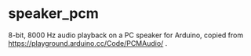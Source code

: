 # speaker_pcm
8-bit, 8000 Hz audio playback on a PC speaker for Arduino, copied from https://playground.arduino.cc/Code/PCMAudio/ .

